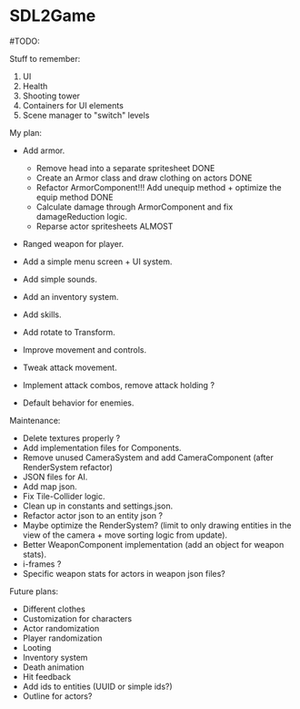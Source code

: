 # SDL2Game

#TODO:

Stuff to remember:
1. UI
2. Health
3. Shooting tower
4. Containers for UI elements
5. Scene manager to "switch" levels

My plan:
- Add armor.
	* Remove head into a separate spritesheet DONE
	* Create an Armor class and draw clothing on actors DONE
	* Refactor ArmorComponent!!! Add unequip method + optimize the equip method DONE
	* Calculate damage through ArmorComponent and fix damageReduction logic.
	* Reparse actor spritesheets ALMOST

- Ranged weapon for player.
- Add a simple menu screen + UI system.
- Add simple sounds.
- Add an inventory system.
- Add skills.
- Add rotate to Transform.
- Improve movement and controls.
- Tweak attack movement.
- Implement attack combos, remove attack holding ?
- Default behavior for enemies.

Maintenance:
- Delete textures properly ?
- Add implementation files for Components.
- Remove unused CameraSystem and add CameraComponent (after RenderSystem refactor)
- JSON files for AI.
- Add map json.
- Fix Tile-Collider logic.
- Clean up in constants and settings.json.
- Refactor actor json to an entity json ?
- Maybe optimize the RenderSystem? (limit to only drawing entities in the view of the camera + move sorting logic from update).
- Better WeaponComponent implementation (add an object for weapon stats).
- i-frames ?
- Specific weapon stats for actors in weapon json files?

Future plans:
- Different clothes
- Customization for characters
- Actor randomization
- Player randomization
- Looting
- Inventory system
- Death animation
- Hit feedback
- Add ids to entities (UUID or simple ids?)
- Outline for actors?